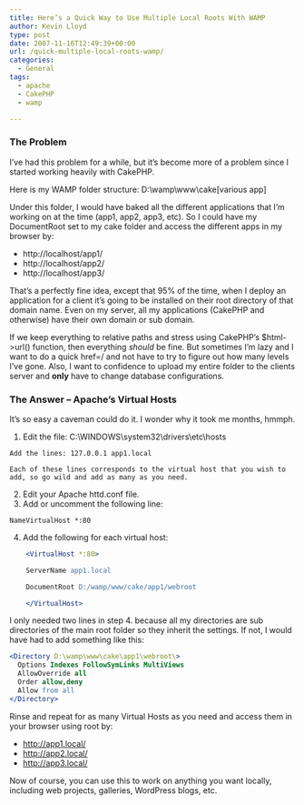 ```yaml
---
title: Here’s a Quick Way to Use Multiple Local Roots With WAMP
author: Kevin Lloyd
type: post
date: 2007-11-16T12:49:39+00:00
url: /quick-multiple-local-roots-wamp/
categories:
  - General
tags:
  - apache
  - CakePHP
  - wamp

---
```

### The Problem

I&#8217;ve had this problem for a while, but it&#8217;s become more of a problem since I started working heavily with CakePHP.

Here is my WAMP folder structure: D:\wamp\www\cake\[various app]

Under this folder, I would have baked all the different applications that I&#8217;m working on at the time (app1, app2, app3, etc). So I could have my DocumentRoot set to my cake folder and access the different apps in my browser by:

  * http://localhost/app1/
  * http://localhost/app2/
  * http://localhost/app3/

That&#8217;s a perfectly fine idea, except that 95% of the time, when I deploy an application for a client it&#8217;s going to be installed on their root directory of that domain name. Even on my server, all my applications (CakePHP and otherwise) have their own domain or sub domain.

If we keep everything to relative paths and stress using CakePHP&#8217;s $html->url() function, then everything _should_ be fine. But sometimes I&#8217;m lazy and I want to do a quick href=/ and not have to try to figure out how many levels I&#8217;ve gone. Also, I want to confidence to upload my entire folder to the clients server and **only** have to change database configurations.

### The Answer &#8211; Apache&#8217;s Virtual Hosts

It&#8217;s so easy a caveman could do it. I wonder why it took me months, hmmph.

  1. Edit the file: C:\WINDOWS\system32\drivers\etc\hosts

    Add the lines: 127.0.0.1 app1.local

    Each of these lines corresponds to the virtual host that you wish to add, so go wild and add as many as you need.
  2. Edit your Apache httd.conf file.
  3. Add or uncomment the following line:

    NameVirtualHost *:80
  4. Add the following for each virtual host:

```apache
    <VirtualHost *:80>

    ServerName app1.local

    DocumentRoot D:/wamp/www/cake/app1/webroot

    </VirtualHost>
```

I only needed two lines in step 4. because all my directories are sub directories of the main root folder so they inherit the settings. If not, I would have had to add something like this:


```apache
<Directory D:\wamp\www\cake\app1\webroot\>
  Options Indexes FollowSymLinks MultiViews
  AllowOverride all
  Order allow,deny
  Allow from all
</Directory>
```


Rinse and repeat for as many Virtual Hosts as you need and access them in your browser using root by:

  * http://app1.local/
  * http://app2.local/
  * http://app3.local/

Now of course, you can use this to work on anything you want locally, including web projects, galleries, WordPress blogs, etc.